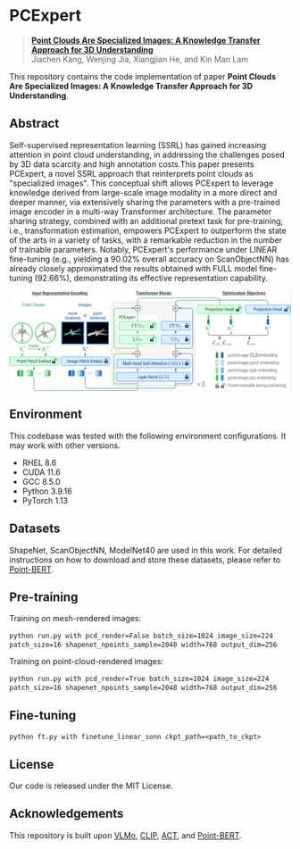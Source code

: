 # PCExpert
> [**Point Clouds Are Specialized Images: A Knowledge Transfer Approach for 3D Understanding**](https://https://arxiv.org/abs/2307.15569) <br>
> Jiachen Kang, Wenjing Jia, Xiangjian He, and Kin Man Lam <br>


This repository contains the code implementation of paper **Point Clouds Are Specialized Images: A Knowledge Transfer Approach for 3D Understanding**.


## Abstract

Self-supervised representation learning (SSRL) has gained increasing attention in point cloud understanding, in addressing the challenges posed by 3D data scarcity and high annotation costs.This paper presents PCExpert, a novel SSRL approach that reinterprets point clouds as "specialized images". This conceptual shift allows PCExpert to leverage knowledge derived from large-scale image modality in a more direct and deeper manner, via extensively sharing the parameters with a pre-trained image encoder in a multi-way Transformer architecture. The parameter sharing strategy, combined with an additional pretext task for pre-training, i.e., transformation estimation, empowers PCExpert to outperform the state of the arts in a variety of tasks, with a remarkable reduction in the number of trainable parameters. Notably, PCExpert's performance under LINEAR fine-tuning (e.g., yielding a 90.02% overall accuracy on ScanObjectNN) has already closely approximated the results obtained with FULL model fine-tuning (92.66%), demonstrating its effective representation capability. 

<div  align="center">    
 <img src="f_architecture.png" width = "720"  align=center />
</div>


## Environment

This codebase was tested with the following environment configurations. It may work with other versions.
- RHEL 8.6
- CUDA 11.6
- GCC 8.5.0
- Python 3.9.16
- PyTorch 1.13



## Datasets

ShapeNet, ScanObjectNN, ModelNet40 are used in this work. For detailed instructions on how to download and store these datasets, please refer to [Point-BERT](https://github.com/lulutang0608/Point-BERT/blob/49e2c7407d351ce8fe65764bbddd5d9c0e0a4c52/DATASET.md).


## Pre-training

Training on mesh-rendered images:

```shell
python run.py with pcd_render=False batch_size=1024 image_size=224 patch_size=16 shapenet_npoints_sample=2048 width=768 output_dim=256 
```

Training on point-cloud-rendered images:

```shell
python run.py with pcd_render=True batch_size=1024 image_size=224 patch_size=16 shapenet_npoints_sample=2048 width=768 output_dim=256
```

## Fine-tuning

```shell
python ft.py with finetune_linear_sonn ckpt_path=<path_to_ckpt>
```



## License
Our code is released under the MIT License.

## Acknowledgements
This repository is built upon [VLMo](https://github.com/microsoft/unilm/tree/master/vlmo), [CLIP](https://github.com/openai/CLIP), 
[ACT](https://github.com/RunpeiDong/ACT), and [Point-BERT](https://github.com/lulutang0608/Point-BERT).
